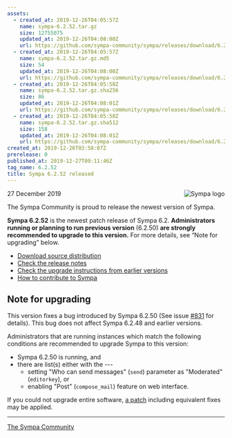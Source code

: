 ```yaml
---
assets:
  - created_at: 2019-12-26T04:05:57Z
    name: sympa-6.2.52.tar.gz
    size: 12755075
    updated_at: 2019-12-26T04:08:00Z
    url: https://github.com/sympa-community/sympa/releases/download/6.2.52/sympa-6.2.52.tar.gz
  - created_at: 2019-12-26T04:05:57Z
    name: sympa-6.2.52.tar.gz.md5
    size: 54
    updated_at: 2019-12-26T04:08:00Z
    url: https://github.com/sympa-community/sympa/releases/download/6.2.52/sympa-6.2.52.tar.gz.md5
  - created_at: 2019-12-26T04:05:58Z
    name: sympa-6.2.52.tar.gz.sha256
    size: 86
    updated_at: 2019-12-26T04:08:01Z
    url: https://github.com/sympa-community/sympa/releases/download/6.2.52/sympa-6.2.52.tar.gz.sha256
  - created_at: 2019-12-26T04:05:58Z
    name: sympa-6.2.52.tar.gz.sha512
    size: 158
    updated_at: 2019-12-26T04:08:01Z
    url: https://github.com/sympa-community/sympa/releases/download/6.2.52/sympa-6.2.52.tar.gz.sha512
created_at: 2019-12-26T03:58:07Z
prerelease: 0
published_at: 2019-12-27T09:11:46Z
tag_name: 6.2.52
title: Sympa 6.2.52 released
---
```


<img align="right" src="https://www.sympa.org/_media/logos/old/sympa_multi_150x121.png" title="Sympa logo"/> 27 December 2019

The Sympa Community is proud to release the newest version of Sympa.

**Sympa 6.2.52** is the newest patch release of Sympa 6.2.  **Administrators running or planning to run previous version** (6.2.50) **are strongly recommended to upgrade to this version.**  For more details, see “Note for upgrading” below.

  - [Download source distribution](https://github.com/sympa-community/sympa/releases/download/6.2.52/sympa-6.2.52.tar.gz)
  - [Check the release notes](https://github.com/sympa-community/sympa/blob/6.2.52/NEWS.md)
  - [Check the upgrade instructions from earlier versions](https://sympa-community.github.io/manual/upgrade/notes.html)
  - [How to contribute to Sympa](https://github.com/sympa-community/sympa/blob/6.2.52/CONTRIBUTING.md)

Note for upgrading
------------------

This version fixes a bug introduced by Sympa 6.2.50 (See issue [#831](https://github.com/sympa-community/sympa/issues/831) for details).  This bug does not affect Sympa 6.2.48 and earlier versions.

Administrators that are running instances which match the following conditions are recommended to upgrade Sympa to this version:

  - Sympa 6.2.50 is running, and
  - there are list(s) either with the ---
      - setting "Who can send messages" (`send`) parameter as "Moderated" (`editorkey`), or
      - enabling "Post" (`compose_mail`) feature on web interface.

If you could not upgrade entire software, [a patch](https://github.com/sympa-community/sympa/compare/6.2.50...11a54e6.diff) including equivalent fixes may be applied.

----
[The Sympa Community](https://github.com/sympa-community)
